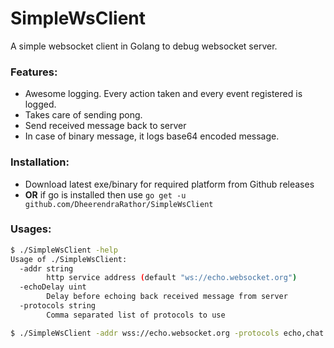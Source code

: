 SimpleWsClient
==============

A simple websocket client in Golang to debug websocket server. 

### Features:
- Awesome logging. Every action taken and every event registered is logged.
- Takes care of sending pong.
- Send received message back to server
- In case of binary message, it logs base64 encoded message.

### Installation:
- Download latest exe/binary for required platform from Github releases
- **OR** if go is installed then use `go get -u github.com/DheerendraRathor/SimpleWsClient`

### Usages:
```bash
$ ./SimpleWsClient -help
Usage of ./SimpleWsClient:
  -addr string
        http service address (default "ws://echo.websocket.org")
  -echoDelay uint
        Delay before echoing back received message from server
  -protocols string
        Comma separated list of protocols to use

$ ./SimpleWsClient -addr wss://echo.websocket.org -protocols echo,chat
```
